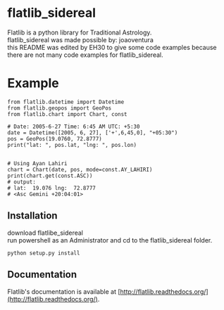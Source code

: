 # flatlib_sidereal

Flatlib is a python library for Traditional Astrology.  
flatlib_sidereal was made possible by: joaoventura    
this README was edited by EH30 to give some code examples because there are not many code examples for flatlib_sidereal.

# Example
```
from flatlib.datetime import Datetime
from flatlib.geopos import GeoPos
from flatlib.chart import Chart, const

# Date: 2005-6-27 Time: 6:45 AM UTC: +5:30
date = Datetime([2005, 6, 27], ['+',6,45,0], "+05:30")
pos = GeoPos(19.0760, 72.8777)
print("lat: ", pos.lat, "lng: ", pos.lon)


# Using Ayan Lahiri   
chart = Chart(date, pos, mode=const.AY_LAHIRI)
print(chart.get(const.ASC))
# output: 
# lat:  19.076 lng:  72.8777
# <Asc Gemini +20:04:01>
```   
## Installation
download flatlibe_sidereal      
run powershell as an Administrator and cd to the flatlib_sidereal folder.   
``` 
python setup.py install
```   

## Documentation

Flatlib's documentation is available at [http://flatlib.readthedocs.org/](http://flatlib.readthedocs.org/).



